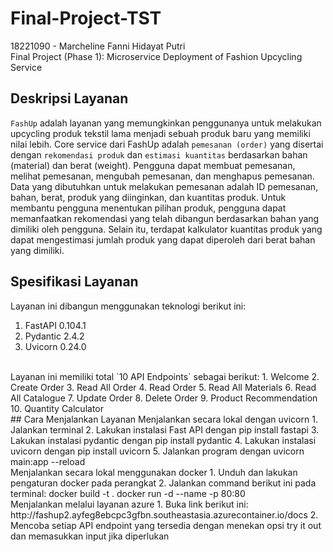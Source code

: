 # Final-Project-TST
18221090 - Marcheline Fanni Hidayat Putri <br>
Final Project (Phase 1): Microservice Deployment of Fashion Upcycling Service
<br>
## Deskripsi Layanan
`FashUp` adalah layanan yang memungkinkan penggunanya untuk melakukan upcycling produk tekstil lama menjadi sebuah produk baru yang memiliki nilai lebih. Core service dari FashUp adalah `pemesanan (order)` yang disertai dengan `rekomendasi produk` dan `estimasi kuantitas` berdasarkan bahan (material) dan berat (weight). Pengguna dapat membuat pemesanan, melihat pemesanan, mengubah pemesanan, dan menghapus pemesanan. Data yang dibutuhkan untuk melakukan pemesanan adalah ID pemesanan, bahan, berat, produk yang diinginkan, dan kuantitas produk. Untuk membantu pengguna menentukan pilihan produk, pengguna dapat memanfaatkan rekomendasi yang telah dibangun berdasarkan bahan yang dimiliki oleh pengguna. Selain itu, terdapat kalkulator kuantitas produk yang dapat mengestimasi jumlah produk yang dapat diperoleh dari berat bahan yang dimiliki. 
<br>
## Spesifikasi Layanan
Layanan ini dibangun menggunakan teknologi berikut ini:
1. FastAPI 0.104.1
2. Pydantic 2.4.2
3. Uvicorn 0.24.0
<br>
Layanan ini memiliki total `10 API Endpoints` sebagai berikut:
1. Welcome 
2. Create Order
3. Read All Order
4. Read Order
5. Read All Materials
6. Read All Catalogue
7. Update Order
8. Delete Order
9. Product Recommendation
10. Quantity Calculator    
<br>
## Cara Menjalankan Layanan
Menjalankan secara lokal dengan uvicorn
1. Jalankan terminal
2. Lakukan instalasi Fast API dengan pip install fastapi
3. Lakukan instalasi pydantic dengan pip install pydantic
4. Lakukan instalasi uvicorn dengan pip install uvicorn
5. Jalankan program dengan uvicorn main:app --reload
<br>
Menjalankan secara lokal menggunakan docker
1. Unduh dan lakukan pengaturan docker pada perangkat
2. Jalankan command berikut ini pada terminal:
   docker build -t <image_name> .
   docker run -d --name <container_naem> -p 80:80 <image_name>
<br>
Menjalankan melalui layanan azure
1. Buka link berikut ini: http://fashup2.ayfeg8ebcpc3gfbn.southeastasia.azurecontainer.io/docs
2. Mencoba setiap API endpoint yang tersedia dengan menekan opsi try it out dan memasukkan input jika diperlukan

